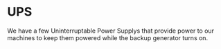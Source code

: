 # UPS

We have a few Uninterruptable Power Supplys that provide power to our machines to keep them powered while the backup generator turns on.


